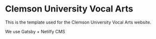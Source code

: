 # Clemson University Vocal Arts

This is the template used for the Clemson University Vocal Arts website.

We use Gatsby + Netilfy CMS

